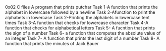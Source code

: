 0x02 C files
A program that prints putchar
Task 1-A function that prints the alphabet in lowercase followed by a newline
Task 2-Afunction to print the alphabets in lowercase
Task 2-Printing the alphabets in lowercase tent times
Task 3-A function that checks for lowercase character
Task 4-A function that checks for alphabetical letters
Task 5- A fucntion that prints the sign of a number
Task 6- a function that computes the absolute value of an integer
Task 7- A function that prints the last digit of a number
 Task 8- A function that prints the minutes of Jack Bauer
